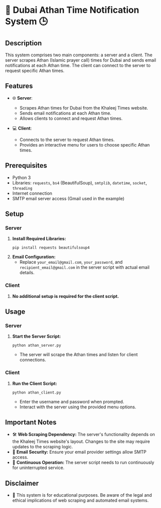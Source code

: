 # 🕌 Dubai Athan Time Notification System 🕒

## Description
This system comprises two main components: a server and a client. The server scrapes Athan (Islamic prayer call) times for Dubai and sends email notifications at each Athan time. The client can connect to the server to request specific Athan times.

## Features
- 🌐 **Server**:
  - Scrapes Athan times for Dubai from the Khaleej Times website.
  - Sends email notifications at each Athan time.
  - Allows clients to connect and request Athan times.

- 💻 **Client**:
  - Connects to the server to request Athan times.
  - Provides an interactive menu for users to choose specific Athan times.

## Prerequisites
- Python 3
- Libraries: `requests`, `bs4` (BeautifulSoup), `smtplib`, `datetime`, `socket`, `threading`
- Internet connection
- SMTP email server access (Gmail used in the example)

## Setup

### Server
1. **Install Required Libraries:**
   ```
   pip install requests beautifulsoup4
   ```
2. **Email Configuration:**
   - Replace `your_email@gmail.com`, `your_password`, and `recipient_email@gmail.com` in the server script with actual email details.

### Client
1. **No additional setup is required for the client script.**

## Usage

### Server
1. **Start the Server Script:**
   ```
   python athan_server.py
   ```
   - The server will scrape the Athan times and listen for client connections.

### Client
1. **Run the Client Script:**
   ```
   python athan_client.py
   ```
   - Enter the username and password when prompted.
   - Interact with the server using the provided menu options.

## Important Notes
- 🛠️ **Web Scraping Dependency:** The server's functionality depends on the Khaleej Times website's layout. Changes to the site may require updates to the scraping logic.
- 🔐 **Email Security:** Ensure your email provider settings allow SMTP access.
- 🔄 **Continuous Operation:** The server script needs to run continuously for uninterrupted service.

## Disclaimer
- 🚫 This system is for educational purposes. Be aware of the legal and ethical implications of web scraping and automated email systems.
